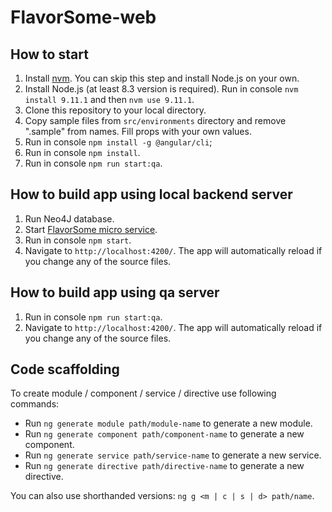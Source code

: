 # FlavorSome-web

## How to start

1. Install [nvm](https://github.com/coreybutler/nvm-windows/releases). You can skip this step and install Node.js on your own.
1. Install Node.js (at least 8.3 version is required). Run in console `nvm install 9.11.1` and then `nvm use 9.11.1`.
1. Clone this repository to your local directory.
1. Copy sample files from `src/environments` directory and remove ".sample" from names. Fill props with your own values.
1. Run in console `npm install -g @angular/cli`;
1. Run in console `npm install`.
1. Run in console `npm run start:qa`.

## How to build app using local backend server

1. Run Neo4J database.
1. Start [FlavorSome micro service](https://github.com/karolkozak/FlavorSome).
1. Run in console `npm start`.
1. Navigate to `http://localhost:4200/`. The app will automatically reload if you change any of the source files.

## How to build app using qa server

1. Run in console `npm run start:qa`.
1. Navigate to `http://localhost:4200/`. The app will automatically reload if you change any of the source files.

## Code scaffolding

To create module / component / service / directive use following commands:

 - Run `ng generate module path/module-name` to generate a new module.
 - Run `ng generate component path/component-name` to generate a new component.
 - Run `ng generate service path/service-name` to generate a new service.
 - Run `ng generate directive path/directive-name` to generate a new directive.

You can also use shorthanded versions: `ng g <m | c | s | d> path/name`.

